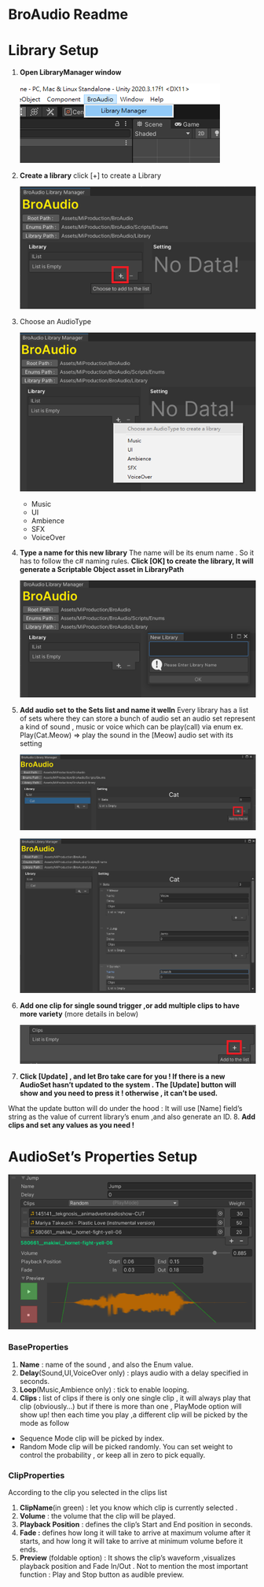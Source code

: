 # BroAudio Readme

# Library Setup

1. **Open LibraryManager window**
    
    ![1_LibraryManagerWindow.png](README/1_LibraryManagerWindow.png)
    
2. **Create a library**
click [+] to create a Library 
    
    ![2_CreateLibrary.png](README/2_CreateLibrary.png)
    
3. Choose an AudioType
    
    ![3_ChooseAudioType.png](README/3_ChooseAudioType.png)
    
    - Music
    - UI
    - Ambience
    - SFX
    - VoiceOver
4. **Type a name for this new library**
The name will be its enum name . So it has to follow the c# naming rules.
**Click [OK] to create the library, It will generate a Scriptable Object asset in LibraryPath** 
    
    ![4_Type a name.png](README/4_Type_a_name.png)
    
5. **Add audio set to the Sets list and name it welln**
Every library has a list of sets where they can store a bunch of audio set
an audio set represent a kind of sound , music or voice which can be play(call) via enum
ex. Play(Cat.Meow)   ⇒ play the sound in the [Meow] audio set with its setting 
    
    ![5_Add a Set.png](README/5_Add_a_Set.png)
    
    ![6_Many Set in the list.PNG](README/6_Many_Set_in_the_list.png)
    
6. **Add one clip for single sound trigger ,or add multiple clips to have more variety** 
(more details in below)
    
    ![7_AddClip.PNG](README/7_AddClip.png)
    
7. **Click [Update] , and let Bro take care for you !
If there is a new AudioSet hasn’t updated to the system . The [Update] button will show and you need to press it ! otherwise , it can’t be used.**

What the update button will do under the hood :
It will use [Name] field’s string as the value of current library’s enum ,and also generate an ID.
8. **Add clips and set any values as you need !**

# AudioSet’s Properties Setup

![7_MultiClips.PNG](README/7_MultiClips.png)

### BaseProperties

1. **Name** : name of the sound , and also the Enum value.
2. **Delay**(Sound,UI,VoiceOver only) : plays audio with a delay specified in seconds.
3. **Loop**(Music,Ambience only) : tick to enable looping.
4. **Clips :** list of clips 
if there is only one single clip , it will always play that clip (obviously...)
but if there is more than one , PlayMode option will show up!
then each time you play ,a different clip will be picked by the mode as follow  
- Sequence Mode
clip will be picked by index.
- Random Mode
clip will be picked randomly. 
You can set weight to control the probability , or keep all in zero to pick equally.

### ClipProperties

According to the clip you selected in the clips list

1. **ClipName**(in green) : let you know which clip is currently selected .
2. **Volume** : the volume that the clip will be played.
3. **Playback Position** : defines the clip’s Start and End position in seconds.
4. **Fade :** defines how long it will take to arrive at maximum volume after it starts, and how long it will take to arrive at minimum volume before it ends.
5. **Preview** (foldable option) : It shows the clip’s waveform ,visualizes playback position and Fade In/Out . Not to mention the most important function : Play and Stop button as audible preview.
